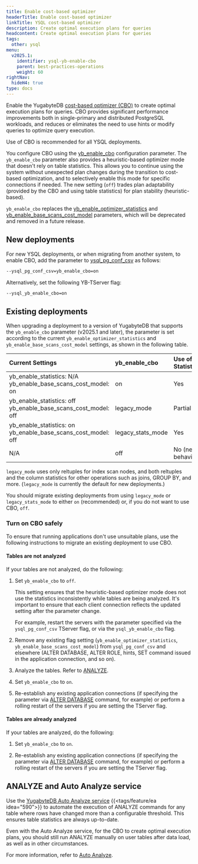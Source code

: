 ```yaml
---
title: Enable cost-based optimizer
headerTitle: Enable cost-based optimizer
linkTitle: YSQL cost-based optimizer
description: Create optimal execution plans for queries
headcontent: Create optimal execution plans for queries
tags:
  other: ysql
menu:
  v2025.1:
    identifier: ysql-yb-enable-cbo
    parent: best-practices-operations
    weight: 60
rightNav:
  hideH4: true
type: docs
---
```


Enable the YugabyteDB [cost-based optimizer (CBO)](../../architecture/query-layer/planner-optimizer/) to create optimal execution plans for queries. CBO provides significant performance improvements both in single-primary and distributed PostgreSQL workloads, and reduces or eliminates the need to use hints or modify queries to optimize query execution.

Use of CBO is recommended for all YSQL deployments.

You configure CBO using the [yb_enable_cbo](../../reference/configuration/yb-tserver/#yb-enable-cbo) configuration parameter. The `yb_enable_cbo` parameter also provides a heuristic-based optimizer mode that doesn't rely on table statistics. This allows you to continue using the system without unexpected plan changes during the transition to cost-based optimization, and to selectively enable this mode for specific connections if needed. The new setting (`off`) trades plan adaptability (provided by the CBO and using table statistics) for plan stability (heuristic-based).

`yb_enable_cbo` replaces the [yb_enable_optimizer_statistics](../../reference/configuration/yb-tserver/#yb-enable-optimizer-statistics) and [yb_enable_base_scans_cost_model](../../reference/configuration/yb-tserver/#yb-enable-base-scans-cost-model) parameters, which will be deprecated and removed in a future release.

## New deployments

For new YSQL deployments, or when migrating from another system, to enable CBO, add the parameter to [ysql_pg_conf_csv](../../reference/configuration/yb-tserver/#ysql-pg-conf-csv) as follows:

```sh
--ysql_pg_conf_csv=yb_enable_cbo=on
```

Alternatively, set the following YB-TServer flag:

```sh
--ysql_yb_enable_cbo=on
```

## Existing deployments

When upgrading a deployment to a version of YugabyteDB that supports the `yb_enable_cbo` parameter (v2025.1 and later), the parameter is set according to the current `yb_enable_optimizer_statistics` and `yb_enable_base_scans_cost_model` settings, as shown in the following table.

| Current Settings | yb_enable_cbo | Use of Statistics |
| :--- | :--- | :--- |
| yb_enable_statistics: N/A<br>yb_enable_base_scans_cost_model: on | on | Yes |
| yb_enable_statistics: off<br>yb_enable_base_scans_cost_model: off | legacy_mode | Partial |
| yb_enable_statistics: on<br> yb_enable_base_scans_cost_model: off | legacy_stats_mode | Yes |
| N/A | off | No (new behavior) |

`legacy_mode` uses only reltuples for index scan nodes, and both reltuples and the column statistics for other operations such as joins, GROUP BY, and more. (`legacy_mode` is currently the default for new deployments.)

You should migrate existing deployments from using `legacy_mode` or `legacy_stats_mode` to either `on` (recommended) or, if you do not want to use CBO, `off`.

<!--## Recommended settings

| Scenario | Tables analyzed | Setting |
| :--- | :--- | :--- |
| New installation, migrating from another system | N/A | on |
| Using CBO. yb_enable_base_scans_cost_model = on | Yes | on |
| Using default settings (yb_enable_optimizer_statistics = off, yb_enable_base_scans_cost_model = off) | No | off |
| Using default settings (yb_enable_optimizer_statistics = off, yb_enable_base_scans_cost_model = off) | Yes | legacy_mode |
| yb_enable_optimizer_statistics = on,  yb_enable_base_scans_cost_model = off | Yes | legacy_stats_mode |
-->

### Turn on CBO safely

To ensure that running applications don't use unsuitable plans, use the following instructions to migrate an existing deployment to use CBO.

#### Tables are not analyzed

If your tables are not analyzed, do the following:

1. Set `yb_enable_cbo` to `off`.

    This setting ensures that the heuristic-based optimizer mode does not use the statistics inconsistently while tables are being analyzed. It's important to ensure that each client connection reflects the updated setting after the parameter change.

    For example, restart the servers with the parameter specified via the `ysql_pg_conf_csv` TServer flag, or via the `ysql_yb_enable_cbo` flag.

1. Remove any existing flag setting (`yb_enable_optimizer_statistics`, `yb_enable_base_scans_cost_model`) from `ysql_pg_conf_csv` and elsewhere (ALTER DATABASE, ALTER ROLE, hints, SET command issued in the application connection, and so on).

1. Analyze the tables. Refer to [ANALYZE](../../api/ysql/the-sql-language/statements/cmd_analyze/).

1. Set `yb_enable_cbo` to `on`.

1. Re-establish any existing application connections (if specifying the parameter via [ALTER DATABASE](../../api/ysql/the-sql-language/statements/ddl_alter_db/) command, for example) or perform a rolling restart of the servers if you are setting the TServer flag.

#### Tables are already analyzed

If your tables are analyzed, do the following:

1. Set `yb_enable_cbo` to `on`.

1. Re-establish any existing application connections (if specifying the parameter via [ALTER DATABASE](../../api/ysql/the-sql-language/statements/ddl_alter_db/) command, for example) or perform a rolling restart of the servers if you are setting the TServer flag.

## ANALYZE and Auto Analyze service

Use the [YugabyteDB Auto Analyze service](../../explore/query-1-performance/auto-analyze/) {{<tags/feature/ea idea="590">}} to automate the execution of ANALYZE commands for any table where rows have changed more than a configurable threshold. This ensures table statistics are always up-to-date.

Even with the Auto Analyze service, for the CBO to create optimal execution plans, you should still run ANALYZE manually on user tables after data load, as well as in other circumstances.

For more information, refer to [Auto Analyze](../../explore/query-1-performance/auto-analyze/).
